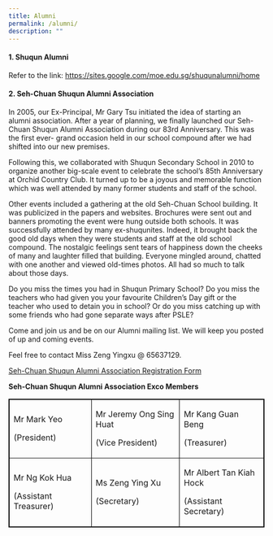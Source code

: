 ```yaml
---
title: Alumni
permalink: /alumni/
description: ""
---
```

<h4><strong>1. Shuqun Alumni</strong></h4>
<p>Refer to the link:&nbsp;<a href="https://sites.google.com/moe.edu.sg/shuqunalumni/home" target="_blank" rel="noopener noreferrer">https://sites.google.com/moe.edu.sg/shuqunalumni/home</a></p>
<h4><strong>2. Seh-Chuan Shuqun Alumni Association</strong></h4>
<div>
<p>In 2005, our Ex-Principal, Mr Gary Tsu initiated the idea of starting an alumni association. After a year of planning, we finally launched our&nbsp;Seh-Chuan Shuqun Alumni Association during our 83rd Anniversary. This was the first ever- grand occasion held in our school compound after we had shifted into our new premises.</p>
<p>Following this, we collaborated with Shuqun Secondary School in 2010 to organize another big-scale event to celebrate the school&rsquo;s 85th&nbsp;Anniversary at Orchid Country Club. It turned up to be a joyous and memorable function which was well attended by many former students and staff of the school.</p>
<p>Other events included a gathering at the old Seh-Chuan School building. It was publicized in the papers and websites. Brochures were sent out and banners&nbsp;promoting the event were hung outside both schools. It was successfully attended by many ex-shuqunites. Indeed, it brought back the good old days when they&nbsp;were students and staff at the old school compound. The nostalgic feelings sent tears of happiness down the cheeks of many and laughter filled that building.&nbsp;Everyone mingled around, chatted with one another and viewed old-times photos. All had so much to talk about those days.</p>
<p>Do you miss the times you had in Shuqun Primary School? Do you miss the teachers who had given you your favourite Children&rsquo;s Day gift or the teacher&nbsp;who used to detain you in school? Or do you miss catching up with some friends who had gone separate ways after PSLE?</p>
<p>Come and join us and be on our Alumni mailing list. We will keep you posted of up and coming events.</p>
<p>Feel free to contact&nbsp;Miss Zeng Yingxu&nbsp;@ 65637129.&nbsp;</p>
<p><a href="/files/Alumni_Form.pdf">Seh-Chuan Shuqun Alumni Association Registration Form</a></p>
<p><strong>Seh-Chuan Shuqun Alumni Association&nbsp;Exco Members</strong></p>
<div class="table-responsive">
<table style="border-style: solid; border-color: #000000;" border="1">
<tbody>
<tr>
<td width="180">
<p>Mr Mark Yeo</p>
<p>(President)</p>
</td>
<td width="198">
<p>Mr Jeremy Ong Sing Huat</p>
<p>(Vice President)</p>
</td>
<td width="186">
<p>Mr Kang Guan Beng</p>
<p>(Treasurer)</p>
</td>
</tr>
<tr>
<td width="180">
<p>Mr Ng Kok Hua</p>
<p>(Assistant Treasurer)</p>
</td>
<td width="198">
<p>Ms Zeng Ying Xu</p>
<p>(Secretary)</p>
</td>
<td width="186">
<p>Mr Albert Tan Kiah Hock</p>
<p>(Assistant Secretary)</p>
</td>
</tr>
</tbody>
</table>
</div>
</div>